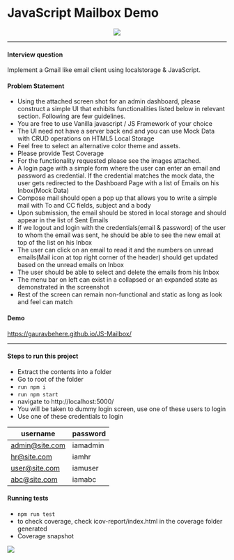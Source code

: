 # JavaScript Mailbox Demo
<p align='center'>
    <img src='https://raw.githubusercontent.com/gauravbehere/JS-Mailbox/master/img/e-mail3.png'/>
</p>
<hr/>

#### Interview question
Implement a Gmail like email client using localstorage & JavaScript.


#### Problem Statement

- Using the attached screen shot for an admin dashboard, please construct a simple UI that exhibits functionalities listed below in relevant section. Following are few guidelines.
- You are free to use Vanilla javascript / JS Framework of your choice 
- The UI need not have a server back end and you can use Mock Data with CRUD operations on HTML5 Local Storage
- Feel free to select an alternative color theme and assets.
- Please provide Test Coverage
- For the functionality requested please see the images attached.
- A login page with a simple form where the user can enter an email and password as credential. If the credential matches the mock data, the user gets redirected to the Dashboard Page with a list of Emails on his Inbox(Mock Data)
- Compose mail should open a pop up that allows you to write a simple mail with To and CC fields, subject and a body 
- Upon submission, the email should be stored in local storage and should appear in the list of Sent Emails
- If we logout and login with the credentials(email & password) of the user to whom the email was sent, he should be able to see the new email at top of the list on his Inbox
- The user can click on an email to read it and the numbers on unread emails(Mail icon at top right corner of the header) should get updated based on the unread emails on Inbox
- The user should be able to select and delete the emails from his Inbox  
- The menu bar on left can exist in a collapsed or an expanded state as demonstrated in the screenshot
- Rest of the screen can remain non-functional and static as long as look and feel can match


#### Demo
https://gauravbehere.github.io/JS-Mailbox/
<hr/>


#### Steps to run this project
- Extract the contents into a folder
- Go to root of the folder
- `run npm i`
- `run npm start`
- navigate to http://localhost:5000/
- You will be taken to dummy login screen, use one of these users to login
- Use one of these credentials to login

| username | password |
| --- | --- |
| admin@site.com | iamadmin |
| hr@site.com | iamhr |
| user@site.com | iamuser |
| abc@site.com | iamabc |



#### Running tests
- `npm run test`
- to check coverage, check icov-report/index.html in the coverage folder generated
- Coverage snapshot
<img src='https://raw.githubusercontent.com/gauravbehere/JS-Mailbox/master/img/coverage.png'/>
